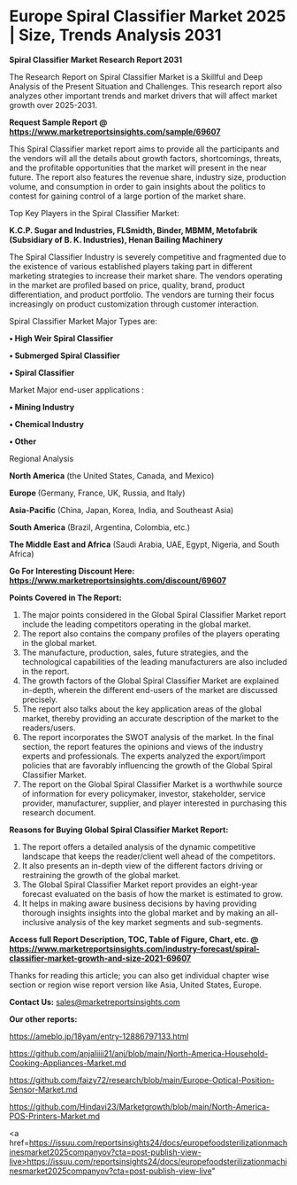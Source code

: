  # Europe Spiral Classifier Market 2025 | Size, Trends Analysis 2031

<strong>Spiral Classifier Market Research Report 2031</strong>

The Research Report on Spiral Classifier Market is a Skillful and Deep Analysis of the Present Situation and Challenges. This research report also analyzes other important trends and market drivers that will affect market growth over 2025-2031.

<strong>Request Sample Report @ <a href=https://www.marketreportsinsights.com/sample/69607>https://www.marketreportsinsights.com/sample/69607</a></strong>

This Spiral Classifier market report aims to provide all the participants and the vendors will all the details about growth factors, shortcomings, threats, and the profitable opportunities that the market will present in the near future. The report also features the revenue share, industry size, production volume, and consumption in order to gain insights about the politics to contest for gaining control of a large portion of the market share.

Top Key Players in the Spiral Classifier Market:

<strong>K.C.P. Sugar and Industries, FLSmidth, Binder, MBMM, Metofabrik (Subsidiary of B. K. Industries), Henan Bailing Machinery</strong>

The Spiral Classifier Industry is severely competitive and fragmented due to the existence of various established players taking part in different marketing strategies to increase their market share. The vendors operating in the market are profiled based on price, quality, brand, product differentiation, and product portfolio. The vendors are turning their focus increasingly on product customization through customer interaction.

Spiral Classifier Market Major Types are:

<strong>• High Weir Spiral Classifier

• Submerged Spiral Classifier

• Spiral Classifier</strong>

Market Major end-user applications :

<strong>• Mining Industry

• Chemical Industry

• Other</strong>

Regional Analysis

</u><strong><b>North America</b></strong> (the United States, Canada, and Mexico)

<strong><b>Europe </b></strong>(Germany, France, UK, Russia, and Italy)

<strong><b>Asia-Pacific</b></strong> (China, Japan, Korea, India, and Southeast Asia)

<strong><b>South America</b></strong> (Brazil, Argentina, Colombia, etc.)

<strong><b>The Middle East and Africa</b></strong> (Saudi Arabia, UAE, Egypt, Nigeria, and South Africa)

<strong>Go For Interesting Discount Here: <a href=https://www.marketreportsinsights.com/discount/69607>https://www.marketreportsinsights.com/discount/69607</a></strong>

<strong>Points Covered in The Report:</strong>
<ol>
  <li>The major points considered in the Global Spiral Classifier Market report include the leading competitors operating in the global market.</li>
  <li>The report also contains the company profiles of the players operating in the global market.</li>
  <li>The manufacture, production, sales, future strategies, and the technological capabilities of the leading manufacturers are also included in the report.</li>
  <li>The growth factors of the Global Spiral Classifier Market are explained in-depth, wherein the different end-users of the market are discussed precisely.</li>
  <li>The report also talks about the key application areas of the global market, thereby providing an accurate description of the market to the readers/users.</li>
  <li>The report incorporates the SWOT analysis of the market. In the final section, the report features the opinions and views of the industry experts and professionals. The experts analyzed the export/import policies that are favorably influencing the growth of the Global Spiral Classifier Market.</li>
  <li>The report on the Global Spiral Classifier Market is a worthwhile source of information for every policymaker, investor, stakeholder, service provider, manufacturer, supplier, and player interested in purchasing this research document.</li>
</ol>
<strong>Reasons for Buying Global Spiral Classifier Market Report:</strong>

<ol>
  <li>The report offers a detailed analysis of the dynamic competitive landscape that keeps the reader/client well ahead of the competitors.</li>
  <li>It also presents an in-depth view of the different factors driving or restraining the growth of the global market.</li>
  <li>The Global Spiral Classifier Market report provides an eight-year forecast evaluated on the basis of how the market is estimated to grow.</li>
  <li>It helps in making aware business decisions by having providing thorough insights insights into the global market and by making an all-inclusive analysis of the key market segments and sub-segments.</li>
</ol>
<strong>Access full Report Description, TOC, Table of Figure, Chart, etc. @ <a href=https://www.marketreportsinsights.com/industry-forecast/spiral-classifier-market-growth-and-size-2021-69607>https://www.marketreportsinsights.com/industry-forecast/spiral-classifier-market-growth-and-size-2021-69607</a></strong>


Thanks for reading this article; you can also get individual chapter wise section or region wise report version like Asia, United States, Europe.

<strong>Contact Us:</strong>
sales@marketreportsinsights.com

<strong>Our other reports:</strong>

<a href=https://ameblo.jp/18yam/entry-12886797133.html>https://ameblo.jp/18yam/entry-12886797133.html</a>

<a href=https://github.com/anjaliiii21/anj/blob/main/North-America-Household-Cooking-Appliances-Market.md>https://github.com/anjaliiii21/anj/blob/main/North-America-Household-Cooking-Appliances-Market.md</a>

<a href=https://github.com/faizy72/research/blob/main/Europe-Optical-Position-Sensor-Market.md>https://github.com/faizy72/research/blob/main/Europe-Optical-Position-Sensor-Market.md</a>

<a href=https://github.com/Hindavi23/Marketgrowth/blob/main/North-America-POS-Printers-Market.md>https://github.com/Hindavi23/Marketgrowth/blob/main/North-America-POS-Printers-Market.md</a>

<a href=https://issuu.com/reportsinsights24/docs/europefoodsterilizationmachinesmarket2025companyov?cta=post-publish-view-live>https://issuu.com/reportsinsights24/docs/europefoodsterilizationmachinesmarket2025companyov?cta=post-publish-view-live</a>"
